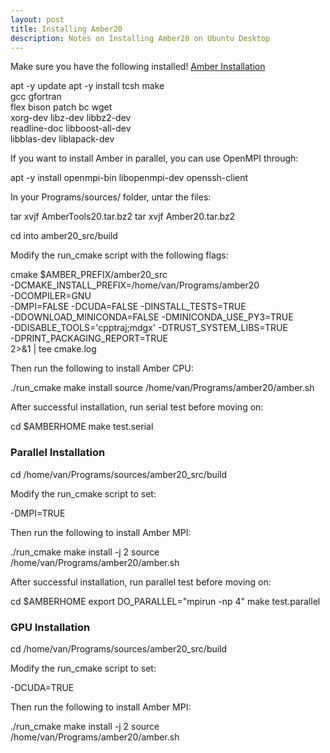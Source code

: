 ```yaml
---
layout: post
title: Installing Amber20
description: Notes on Installing Amber20 on Ubuntu Desktop
---
```


Make sure you have the following installed! [Amber Installation](https://ambermd.org/InstUbuntu.php)

apt -y update
apt -y install tcsh make \
               gcc gfortran \
               flex bison patch bc wget \
               xorg-dev libz-dev libbz2-dev \
               readline-doc libboost-all-dev \
               libblas-dev liblapack-dev

If you want to install Amber in parallel, you can use OpenMPI through:

apt -y install openmpi-bin libopenmpi-dev openssh-client

In your Programs/sources/ folder, untar the files:

tar xvjf AmberTools20.tar.bz2
tar xvjf Amber20.tar.bz2

cd into amber20_src/build 

Modify the run_cmake script with the following flags:

cmake $AMBER_PREFIX/amber20_src \
    -DCMAKE_INSTALL_PREFIX=/home/van/Programs/amber20 \
    -DCOMPILER=GNU  \
    -DMPI=FALSE -DCUDA=FALSE -DINSTALL_TESTS=TRUE \
    -DDOWNLOAD_MINICONDA=FALSE -DMINICONDA_USE_PY3=TRUE \
    -DDISABLE_TOOLS='cpptraj;mdgx' -DTRUST_SYSTEM_LIBS=TRUE \
    -DPRINT_PACKAGING_REPORT=TRUE \
    2>&1 | tee  cmake.log

Then run the following to install Amber CPU:

./run_cmake
make install 
source /home/van/Programs/amber20/amber.sh

After successful installation, run serial test before moving on:

cd $AMBERHOME
make test.serial

### Parallel Installation

cd /home/van/Programs/sources/amber20_src/build

Modify the run_cmake script to set:

-DMPI=TRUE

Then run the following to install Amber MPI:

./run_cmake
make install -j 2
source /home/van/Programs/amber20/amber.sh

After successful installation, run parallel test before moving on:

cd $AMBERHOME
export DO_PARALLEL="mpirun -np 4"
make test.parallel

### GPU Installation

cd /home/van/Programs/sources/amber20_src/build

Modify the run_cmake script to set:

-DCUDA=TRUE

Then run the following to install Amber MPI:

./run_cmake
make install -j 2
source /home/van/Programs/amber20/amber.sh


